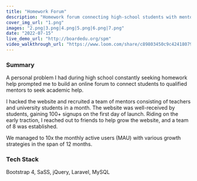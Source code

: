 ```yaml
---
title: "Homework Forum"
description: "Homework forum connecting high-school students with mentors"
cover_img_url: "1.png"
images: "2.png|3.png|4.png|5.png|6.png|7.png"
date: "2022-07-15"
live_demo_url: "http://boardedu.org/spm"
video_walkthrough_url: "https://www.loom.com/share/c89803450c9c4241807976ec52d9b26a"
---
```


### Summary

A personal problem I had during high school constantly seeking homework help prompted me to build an online forum to connect students to qualified mentors to seek academic help.

I hacked the website and recruited a team of mentors consisting of teachers and university students in a month. The website was well-received by students, gaining 100+ signups on the first day of launch. Riding on the early traction, I reached out to friends to help grow the website, and a team of 8 was established.

We managed to 10x the monthly active users (MAU) with various growth strategies in the span of 12 months.

### Tech Stack

Bootstrap 4, SaSS, jQuery, Laravel, MySQL
